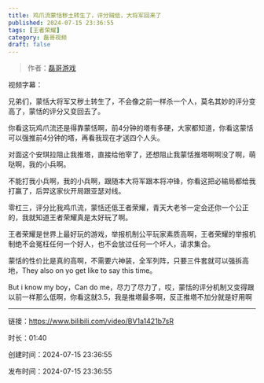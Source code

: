 ```yaml
---
title: 鸡爪流蒙恬秽土转生了，评分贼低，大将军回来了
published: 2024-07-15 23:36:55
tags: [王者荣耀]
category: 磊哥视频
draft: false
---
```



> 作者：[磊哥游戏](https://space.bilibili.com/268941858?spm_id_from=333.788.upinfo.head.click)

视频字幕：

兄弟们，蒙恬大将军又秽土转生了，不会像之前一样杀一个人，莫名其妙的评分变高了，蒙恬的评分又变回去了。

你看这玩鸡爪流还是得靠蒙恬啊，前4分钟的塔有多硬，大家都知道，你看这蒙恬可以强推前4分钟的塔，再看我现在才送四个人头。

对面这个安琪拉阻止我推塔，直接给他宰了，还想阻止我蒙恬推塔啊啊没了啊，萌哒啊，我的小兵啊。

不能打我小兵啊，我的小兵啊，跟随本大将军跟本将冲锋，你看这把必输局都给我打赢了，后羿这家伙开局跟亚瑟对线。

零杠三，评分比我鸡爪流，蒙恬还低王者荣耀，青天大老爷一定会还你一个公正的，我就知道王者荣耀真是太好玩了啊。

王者荣耀是世界上最好玩的游戏，举报机制公平玩家素质高啊，王者荣耀的举报机制绝不会冤枉任何一个好人，也不会放过任何一个坏人，请求集合。

蒙恬的性价比是真的高啊，不需要六神装，全军列阵，只要三件套就可以强拆高地，They also on yo get like to say this time。

But i know my boy，Can do me，尽力了尽力了，哎，蒙恬的评分机制又变得跟以前一样那么低啊，你看这就3.5，我是推塔最多啊，反正推塔不加分就是好用啊

---


链接：https://www.bilibili.com/video/BV1a1421b7sR



时长：01:40

创建时间：2024-07-15 23:36:55

发布时间：2024-07-15 23:36:55
